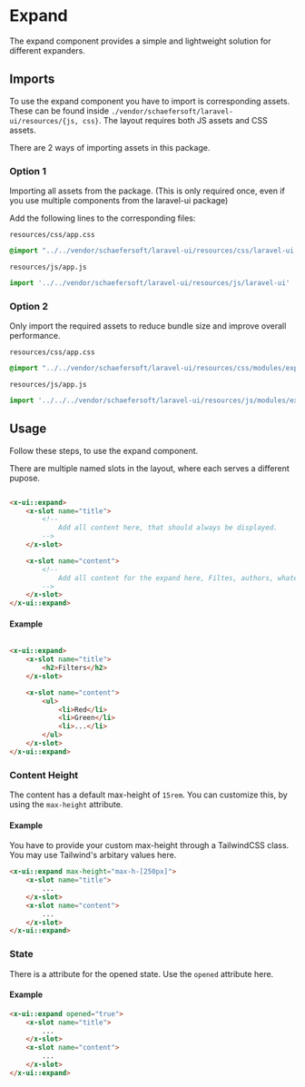 # Expand

The expand component provides a simple and lightweight solution for different expanders.

## Imports

To use the expand component you have to import is corresponding assets.
These can be found inside `./vendor/schaefersoft/laravel-ui/resources/{js, css}`. The layout requires both JS assets and
CSS assets.

There are 2 ways of importing assets in this package.

### Option 1

Importing all assets from the package. (This is only required once, even if you use multiple components from the
laravel-ui package)

Add the following lines to the corresponding files:

`resources/css/app.css`

```css
@import "../../vendor/schaefersoft/laravel-ui/resources/css/laravel-ui.css";
```

`resources/js/app.js`

```javascript
import '../../vendor/schaefersoft/laravel-ui/resources/js/laravel-ui'
```

### Option 2

Only import the required assets to reduce bundle size and improve overall performance.

`resources/css/app.css`

```css
@import "../../vendor/schaefersoft/laravel-ui/resources/css/modules/expand.css";
```

`resources/js/app.js`

```javascript
import '../../../vendor/schaefersoft/laravel-ui/resources/js/modules/expand';
```

## Usage

Follow these steps, to use the expand component.

There are multiple named slots in the layout, where each serves a different pupose.

````html

<x-ui::expand>
    <x-slot name="title">
        <!-- 
            Add all content here, that should always be displayed. 
        -->
    </x-slot>

    <x-slot name="content">
        <!--  
            Add all content for the expand here, Filtes, authors, whatever you'd like.
        -->
    </x-slot>
</x-ui::expand>
````

#### Example

````html

<x-ui::expand>
    <x-slot name="title">
        <h2>Filters</h2>
    </x-slot>

    <x-slot name="content">
        <ul>
            <li>Red</li>
            <li>Green</li>
            <li>...</li>
        </ul>
    </x-slot>
</x-ui::expand>
````

### Content Height
The content has a default max-height of `15rem`. You can customize this, by using the `max-height` attribute.

#### Example
You have to provide your custom max-height through a TailwindCSS class. You may use Tailwind's arbitary values here.
````html
<x-ui::expand max-height="max-h-[250px]">
    <x-slot name="title">
        ...
    </x-slot>
    <x-slot name="content">
        ...
    </x-slot>
</x-ui::expand>
````

### State
There is a attribute for the opened state. Use the `opened` attribute here.

#### Example
````html
<x-ui::expand opened="true">
    <x-slot name="title">
        ...
    </x-slot>
    <x-slot name="content">
        ...
    </x-slot>
</x-ui::expand>
````

